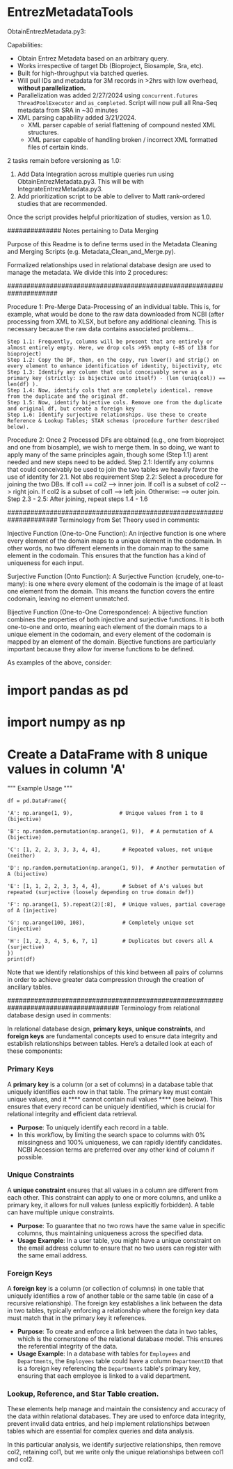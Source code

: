 # EntrezMetadataTools

ObtainEntrezMetadata.py3:

Capabilities:
- Obtain Entrez Metadata based on an arbitrary query. 
- Works irrespective of target Db (Bioproject, Biosample, Sra, etc).
- Built for high-throughput via batched queries. 
- Will pull IDs and metadata for 3M records in >2hrs with low overhead, **without parallelization.**
- Parallelization was added 2/27/2024 using `concurrent.futures`  `ThreadPoolExecutor` and `as_completed`. Script will now pull all Rna-Seq metadata from SRA in ~30 minutes
- XML parsing capability added 3/21/2024.
    - XML parser capable of serial flattening of compound nested XML structures.
    - XML parser capable of handling broken / incorrect XML formatted files of certain kinds.

2 tasks remain before versioning as 1.0:
1. Add Data Integration across multiple queries run using ObtainEntrezMetadata.py3. This will be with IntegrateEntrezMetadata.py3.
2. Add prioritization script to be able to deliver to Matt rank-ordered studies that are recommended.

Once the script provides helpful prioritization of studies, version as 1.0.

############## Notes pertaining to Data Merging 


Purpose of this Readme is to define terms used in the Metadata Cleaning and Merging Scripts (e.g. Metadata_Clean_and_Merge.py).

Formalized relationships used in relational database design are used to manage the metadata. We divide this into 2 procedures:

#####################################################################

Procedure 1: Pre-Merge Data-Processing of an individual table. This is, for example, what would be done to the raw data downloaded from NCBI (after
	processing from XML to XLSX, but before any additional cleaning. This is necessary because the raw data contains associated problems...

	Step 1.1: Frequently, columns will be present that are entirely or almost entirely empty. Here, we drop cols >95% empty (~85 of 138 for bioproject)
	Step 1.2: Copy the DF, then, on the copy, run lower() and strip() on every element to enhance identification of identity, bijectivity, etc
	Step 1.3: Identify any column that could conceivably serve as a primary key (strictly: is bijective unto itself) - (len (uniq(col)) == len(df) ).
	Step 1.4: Now, identify cols that are completely identical. remove from the duplicate and the original df.
	Step 1.5: Now, identify bijective cols. Remove one from the duplicate and original df, but create a foreign key
	Step 1.6: Identify surjective relationships. Use these to create Reference & Lookup Tables; STAR schemas (procedure further described below).

Procedure 2: Once 2 Processed DFs are obtained (e.g., one from bioproject and one from biosample), we wish to merge them. In so doing, we want to
apply many of the same principles again, though some (Step 1.1) arent needed and new steps need to be added. 
	Step 2.1: Identify any columns that could conceivably be used to join the two tables we heavily favor the use of identity for 2.1. Not abs requirement
	Step 2.2: Select a procedure for joining the two DBs. 
		If col1 == col2 			--> inner join.
		If col1 is a subset of col2 --> right join.
		If col2 is a subset of col1 -->  left join.
		Otherwise:					--> outer join.
	Step 2.3 - 2.5: After joining, repeat steps 1.4 - 1.6

#####################################################################
Terminology from Set Theory used in comments:

Injective Function (One-to-One Function): An injective function is one where every element of the domain maps to a unique element in the codomain. In other words, no two different elements in the domain map to the same element in the codomain. This ensures that the function has a kind of uniqueness for each input.

Surjective Function (Onto Function): A Surjective Function (crudely, one-to-many): is one where every element of the codomain is the image of at least one element from the domain. This means the function covers the entire codomain, leaving no element unmatched.

Bijective Function (One-to-One Correspondence): A bijective function combines the properties of both injective and surjective functions. It is both one-to-one and onto, meaning each element of the domain maps to a unique element in the codomain, and every element of the codomain is mapped by an element of the domain. Bijective functions are particularly important because they allow for inverse functions to be defined.

As examples of the above, consider:

# import pandas as pd
# import numpy as np

# Create a DataFrame with 8 unique values in column 'A'
""" Example Usage """

    df = pd.DataFrame({

    'A': np.arange(1, 9),               # Unique values from 1 to 8 (bijective)
    
    'B': np.random.permutation(np.arange(1, 9)),  # A permutation of A (bijective)
    
    'C': [1, 2, 2, 3, 3, 3, 4, 4],       # Repeated values, not unique (neither)
    
    'D': np.random.permutation(np.arange(1, 9)),  # Another permutation of A (bijective)
    
    'E': [1, 1, 2, 2, 3, 3, 4, 4],       # Subset of A's values but repeated (surjective (loosely depending on true domain def))
    
    'F': np.arange(1, 5).repeat(2)[:8],  # Unique values, partial coverage of A (injective)
    
    'G': np.arange(100, 108),            # Completely unique set (injective)
    
    'H': [1, 2, 3, 4, 5, 6, 7, 1]        # Duplicates but covers all A (surjective)
    })
    print(df)

Note that we identify relationships of this kind between all pairs of columns in order to achieve greater data compression through the creation of ancillary tables.

#####################################################################################
Terminology from relational database design used in comments:

In relational database design, **primary keys**, **unique constraints**, and **foreign keys** are fundamental concepts used to ensure data integrity and establish relationships between tables. Here’s a detailed look at each of these components:

### Primary Keys
A **primary key** is a column (or a set of columns) in a database table that uniquely identifies each row in that table. The primary key must contain unique values, and it **** cannot contain null values **** (see below). This ensures that every record can be uniquely identified, which is crucial for relational integrity and efficient data retrieval.
- **Purpose**: To uniquely identify each record in a table.
- In this workflow, by limiting the search space to columns with 0% missingness and 100% uniqueness, we can rapidly identify candidates. NCBI Accession terms are preferred over any other kind of column if possible.

### Unique Constraints
A **unique constraint** ensures that all values in a column are different from each other. This constraint can apply to one or more columns, and unlike a primary key, it allows for null values (unless explicitly forbidden). A table can have multiple unique constraints.
- **Purpose**: To guarantee that no two rows have the same value in specific columns, thus maintaining uniqueness across the specified data.
- **Usage Example**: In a user table, you might have a unique constraint on the email address column to ensure that no two users can register with the same email address.

### Foreign Keys
A **foreign key** is a column (or collection of columns) in one table that uniquely identifies a row of another table or the same table (in case of a recursive relationship). The foreign key establishes a link between the data in two tables, typically enforcing a relationship where the foreign key data must match that in the primary key it references.
- **Purpose**: To create and enforce a link between the data in two tables, which is the cornerstone of the relational database model. This ensures the referential integrity of the data.
- **Usage Example**: In a database with tables for `Employees` and `Departments`, the `Employees` table could have a column `DepartmentID` that is a foreign key referencing the `Departments` table's primary key, ensuring that each employee is linked to a valid department.

### Lookup, Reference, and Star Table creation.
These elements help manage and maintain the consistency and accuracy of the data within relational databases. They are used to enforce data integrity, prevent invalid data entries, and help implement relationships between tables which are essential for complex queries and data analysis.

In this particular analysis, we identify surjective relationships, then remove col2, retaining col1, but we write only the unique relationships between col1 and col2.





